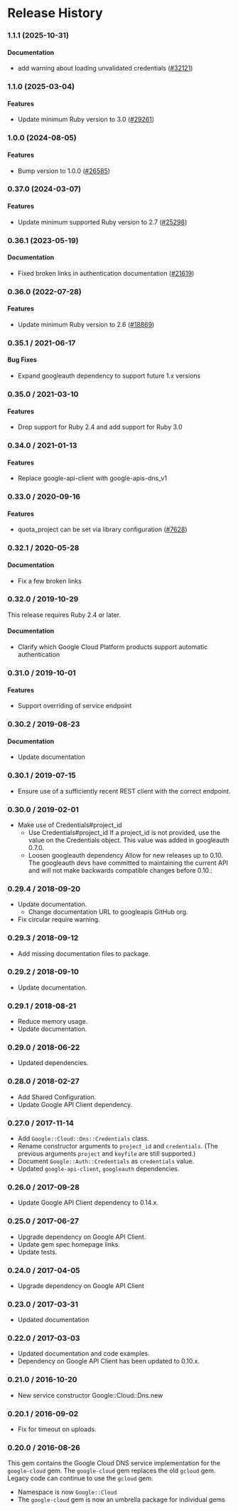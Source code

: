 # Release History

### 1.1.1 (2025-10-31)

#### Documentation

* add warning about loading unvalidated credentials ([#32121](https://github.com/googleapis/google-cloud-ruby/issues/32121)) 

### 1.1.0 (2025-03-04)

#### Features

* Update minimum Ruby version to 3.0 ([#29261](https://github.com/googleapis/google-cloud-ruby/issues/29261)) 

### 1.0.0 (2024-08-05)

#### Features

* Bump version to 1.0.0 ([#26585](https://github.com/googleapis/google-cloud-ruby/issues/26585)) 

### 0.37.0 (2024-03-07)

#### Features

* Update minimum supported Ruby version to 2.7 ([#25298](https://github.com/googleapis/google-cloud-ruby/issues/25298)) 

### 0.36.1 (2023-05-19)

#### Documentation

* Fixed broken links in authentication documentation ([#21619](https://github.com/googleapis/google-cloud-ruby/issues/21619)) 

### 0.36.0 (2022-07-28)

#### Features

* Update minimum Ruby version to 2.6 ([#18869](https://github.com/googleapis/google-cloud-ruby/issues/18869)) 

### 0.35.1 / 2021-06-17

#### Bug Fixes

* Expand googleauth dependency to support future 1.x versions

### 0.35.0 / 2021-03-10

#### Features

* Drop support for Ruby 2.4 and add support for Ruby 3.0

### 0.34.0 / 2021-01-13

#### Features

* Replace google-api-client with google-apis-dns_v1

### 0.33.0 / 2020-09-16

#### Features

* quota_project can be set via library configuration ([#7628](https://www.github.com/googleapis/google-cloud-ruby/issues/7628))

### 0.32.1 / 2020-05-28

#### Documentation

* Fix a few broken links

### 0.32.0 / 2019-10-29

This release requires Ruby 2.4 or later.

#### Documentation

* Clarify which Google Cloud Platform products support automatic authentication

### 0.31.0 / 2019-10-01

#### Features

* Support overriding of service endpoint

### 0.30.2 / 2019-08-23

#### Documentation

* Update documentation

### 0.30.1 / 2019-07-15

* Ensure use of a sufficiently recent REST client with the correct endpoint.

### 0.30.0 / 2019-02-01

* Make use of Credentials#project_id
  * Use Credentials#project_id
    If a project_id is not provided, use the value on the Credentials object.
    This value was added in googleauth 0.7.0.
  * Loosen googleauth dependency
    Allow for new releases up to 0.10.
    The googleauth devs have committed to maintaining the current API
    and will not make backwards compatible changes before 0.10.:

### 0.29.4 / 2018-09-20

* Update documentation.
  * Change documentation URL to googleapis GitHub org.
* Fix circular require warning.

### 0.29.3 / 2018-09-12

* Add missing documentation files to package.

### 0.29.2 / 2018-09-10

* Update documentation.

### 0.29.1 / 2018-08-21

* Reduce memory usage.
* Update documentation.

### 0.29.0 / 2018-06-22

* Updated dependencies.

### 0.28.0 / 2018-02-27

* Add Shared Configuration.
* Update Google API Client dependency.

### 0.27.0 / 2017-11-14

* Add `Google::Cloud::Dns::Credentials` class.
* Rename constructor arguments to `project_id` and `credentials`.
  (The previous arguments `project` and `keyfile` are still supported.)
* Document `Google::Auth::Credentials` as `credentials` value.
* Updated `google-api-client`, `googleauth` dependencies.

### 0.26.0 / 2017-09-28

* Update Google API Client dependency to 0.14.x.

### 0.25.0 / 2017-06-27

* Upgrade dependency on Google API Client.
* Update gem spec homepage links.
* Update tests.

### 0.24.0 / 2017-04-05

* Upgrade dependency on Google API Client

### 0.23.0 / 2017-03-31

* Updated documentation

### 0.22.0 / 2017-03-03

* Updated documentation and code examples.
* Dependency on Google API Client has been updated to 0.10.x.

### 0.21.0 / 2016-10-20

* New service constructor Google::Cloud::Dns.new

### 0.20.1 / 2016-09-02

* Fix for timeout on uploads.

### 0.20.0 / 2016-08-26

This gem contains the Google Cloud DNS service implementation for the `google-cloud` gem. The `google-cloud` gem replaces the old `gcloud` gem. Legacy code can continue to use the `gcloud` gem.

* Namespace is now `Google::Cloud`
* The `google-cloud` gem is now an umbrella package for individual gems

